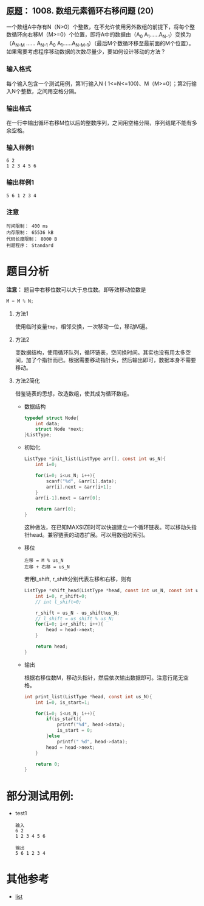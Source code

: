 ##	[原题](https://www.patest.cn/contests/pat-b-practise/1008)： 1008. 数组元素循环右移问题 (20)

一个数组A中存有N（N>0）个整数，在不允许使用另外数组的前提下，将每个整数循环向右移M（M>=0）个位置，即将A中的数据由（A<sub>0</sub> A<sub>1</sub>……A<sub>N-1</sub>）变换为（A<sub>N-M</sub> …… A<sub>N-1</sub> A<sub>0</sub> A<sub>1</sub>……A<sub>N-M-1</sub>）（最后M个数循环移至最前面的M个位置）。如果需要考虑程序移动数据的次数尽量少，要如何设计移动的方法？

###	输入格式

每个输入包含一个测试用例，第1行输入N ( 1<=N<=100)、M（M>=0）；第2行输入N个整数，之间用空格分隔。

###	输出格式

在一行中输出循环右移M位以后的整数序列，之间用空格分隔，序列结尾不能有多余空格。

###	输入样例1

	6 2
	1 2 3 4 5 6

###	输出样例1

	5 6 1 2 3 4

###	注意

	时间限制： 400 ms
	内存限制： 65536 kB
	代码长度限制： 8000 B
	判题程序： Standard

#	题目分析

<b>注意：</b> 题目中右移位数可以大于总位数。即等效移动位数是

```c
M = M % N;
```

1.	方法1

	使用临时变量`tmp`，相邻交换，一次移动一位，移动M遍。

2.	方法2

	变数据结构，使用循环队列，循环链表，空间换时间。其实也没有用太多空间，加了个指针而已。根据需要移动指针头，然后输出即可，数据本身不需要移动。

3.	方法2简化

	借鉴链表的思想，改造数组，使其成为循环数组。

	*	数据结构
	
		```c
		typedef struct Node{
			int data;
			struct Node *next;
		}ListType;
		```

	*	初始化

		```c
		ListType *init_list(ListType arr[], const int us_N){
			int i=0;

			for(i=0; i<us_N; i++){
				scanf("%d", &arr[i].data);
				arr[i].next = &arr[i+1];
			}
			arr[i-1].next = &arr[0];

			return &arr[0];
		}
		```

		这种做法，在已知MAXSIZE时可以快速建立一个循环链表。可以移动头指针head。兼容链表的动态扩展。可以用数组的索引。

	*	移位

			左移 = M % us_N
			左移 + 右移 = us_N

		若用l_shift, r_shift分别代表左移和右移，则有

		```c
		ListType *shift_head(ListType *head, const int us_N, const int us_shift){
			int i=0, r_shift=0;
			// int l_shift=0;

			r_shift = us_N - us_shift%us_N;
			// l_shift = us_shift % us_N;
			for(i=0; i<r_shift; i++){
				head = head->next;
			}

			return head;
		}
		```

	*	输出

		根据右移位数M，移动头指针，然后依次输出数据即可。注意行尾无空格。

		```c
		int print_list(ListType *head, const int us_N){
			int i=0, is_start=1;

			for(i=0; i<us_N; i++){
				if(is_start){
					printf("%d", head->data);
					is_start = 0;
				}else
					printf(" %d", head->data);
				head = head->next;
			}

			return 0;
		}
		```
	
#	部分测试用例:

*	test1

		输入
		6 2
		1 2 3 4 5 6

		输出
		5 6 1 2 3 4

#	其他参考

*	[list](https://github.com/jJayyyyyyy/cs/tree/master/data%20structure/list)

